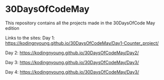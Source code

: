# 30DaysOfCodeMay
This repository contains all the projects made in the 30DaysOfCode May edition

Links to the sites:
Day 1:  https://kodingnyoung.github.io/30DaysOfCodeMay/Day1-Counter_project/

Day 2: https://kodingnyoung.github.io/30DaysOfCodeMay/Day2/

Day 3: https://kodingnyoung.github.io/30DaysOfCodeMay/Day3/

Day 4: https://kodingnyoung.github.io/30DaysOfCodeMay/Day3/
